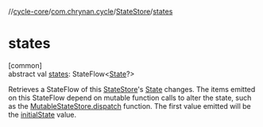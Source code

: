 //[cycle-core](../../../index.md)/[com.chrynan.cycle](../index.md)/[StateStore](index.md)/[states](states.md)

# states

[common]\
abstract val [states](states.md): StateFlow&lt;[State](index.md)?&gt;

Retrieves a StateFlow of this [StateStore](index.md)'s [State](index.md) changes. The items emitted on this StateFlow depend on mutable function calls to alter the state, such as the [MutableStateStore.dispatch](../-mutable-state-store/dispatch.md) function. The first value emitted will be the [initialState](initial-state.md) value.
